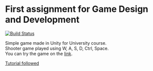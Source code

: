 # First assignment for Game Design and Development

[![Build Status](https://img.shields.io/badge/build-passing-brightgreen)](https://github.com/SvenCelin/Game-Design-Development-Assignment1)


Simple game made in Unity for University course. <br />
Shooter game played using W, A, S, D, Ctrl, Space. <br />
You can try the game on the [link](https://svencelin.github.io/Game-Design-Development-Assignment1/ "link").<br />


[Tutorial followed](https://pixelnest.io/tutorials/2d-game-unity/ "Tutorial followed")
